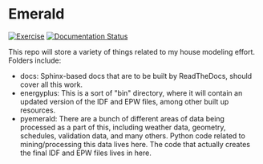 # Emerald

[![Exercise](https://github.com/okielife/Emerald/actions/workflows/test.yml/badge.svg)](https://github.com/okielife/Emerald/actions/workflows/test.yml)
[![Documentation Status](https://readthedocs.org/projects/emeraldmodeling/badge/?version=master)](https://emeraldmodeling.readthedocs.io/en/master/?badge=master)

This repo will store a variety of things related to my house modeling effort.  Folders include:
- docs: Sphinx-based docs that are to be built by ReadTheDocs, should cover all this work.
- energyplus: This is a sort of "bin" directory, where it will contain an updated version of the IDF and EPW files, among other built up resources.
- pyemerald: There are a bunch of different areas of data being processed as a part of this, including weather data, geometry, schedules, validation data, and many others.  Python code related to mining/processing this data lives here.  The code that actually creates the final IDF and EPW files lives in here.
